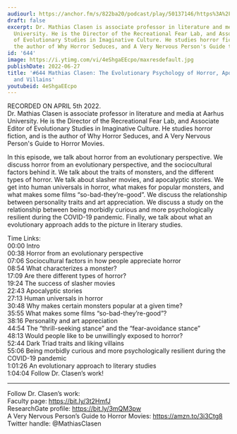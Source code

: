 ```yaml
---
audiourl: https://anchor.fm/s/822ba20/podcast/play/50137146/https%3A%2F%2Fd3ctxlq1ktw2nl.cloudfront.net%2Fstaging%2F2022-3-5%2F5074eb59-9436-c519-d3e9-8c77f729dbe3.m4a
draft: false
excerpt: Dr. Mathias Clasen is associate professor in literature and media at Aarhus
  University. He is the Director of the Recreational Fear Lab, and Associate Editor
  of Evolutionary Studies in Imaginative Culture. He studies horror fiction, and is
  the author of Why Horror Seduces, and A Very Nervous Person's Guide to Horror Movies.
id: '644'
image: https://i.ytimg.com/vi/4eShgaEEcpo/maxresdefault.jpg
publishDate: 2022-06-27
title: '#644 Mathias Clasen: The Evolutionary Psychology of Horror, Apocalyptic Stories,
  and Villains'
youtubeid: 4eShgaEEcpo
---
```

<div class="timelinks">

RECORDED ON APRIL 5th 2022.  
Dr. Mathias Clasen is associate professor in literature and media at Aarhus University. He is the Director of the Recreational Fear Lab, and Associate Editor of Evolutionary Studies in Imaginative Culture. He studies horror fiction, and is the author of Why Horror Seduces, and A Very Nervous Person's Guide to Horror Movies.

In this episode, we talk about horror from an evolutionary perspective. We discuss horror from an evolutionary perspective, and the sociocultural factors behind it. We talk about the traits of monsters, and the different types of horror. We talk about slasher movies, and apocalyptic stories. We get into human universals in horror, what makes for popular monsters, and what makes some films “so-bad-they’re-good”. We discuss the relationship between personality traits and art appreciation. We discuss a study on the relationship between being morbidly curious and more psychologically resilient during the COVID-19 pandemic. Finally, we talk about what an evolutionary approach adds to the picture in literary studies.

Time Links:  
<time>00:00</time> Intro  
<time>00:38</time> Horror from an evolutionary perspective  
<time>07:06</time> Sociocultural factors in how people appreciate horror  
<time>08:54</time> What characterizes a monster?  
<time>17:09</time> Are there different types of horror?  
<time>19:24</time> The success of slasher movies  
<time>22:43</time> Apocalyptic stories  
<time>27:13</time> Human universals in horror  
<time>30:48</time> Why makes certain monsters popular at a given time?  
<time>35:55</time> What makes some films “so-bad-they’re-good”?  
<time>38:16</time> Personality and art appreciation  
<time>44:54</time> The “thrill-seeking stance” and the “fear-avoidance stance”  
<time>48:13</time> Would people like to be unwillingly exposed to horror?  
<time>52:44</time> Dark Triad traits and liking villains  
<time>55:06</time> Being morbidly curious and more psychologically resilient during the COVID-19 pandemic  
<time>1:01:26</time> An evolutionary approach to literary studies  
<time>1:04:04</time> Follow Dr. Clasen’s work!

---

Follow Dr. Clasen’s work:  
Faculty page: https://bit.ly/3t2HmfJ  
ResearchGate profile: https://bit.ly/3mQM3pw  
A Very Nervous Person’s Guide to Horror Movies: https://amzn.to/3i3Ctg8  
Twitter handle: @MathiasClasen
</div>

